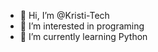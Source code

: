 - 👋 Hi, I’m @Kristi-Tech
- 👀 I’m interested in programing
- 🌱 I’m currently learning Python

<!---
Kristi-Tech/Kristi-Tech is a ✨ special ✨ repository because its `README.md` (this file) appears on your GitHub profile.
You can click the Preview link to take a look at your changes.
--->

